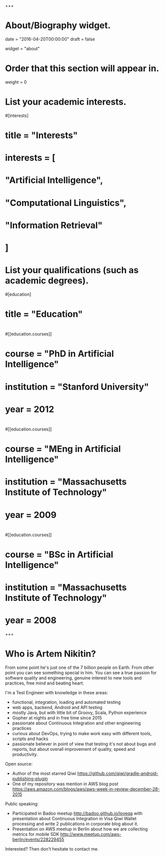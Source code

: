 +++
# About/Biography widget.

date = "2016-04-20T00:00:00"
draft = false

widget = "about"

# Order that this section will appear in.
weight = 0

# List your academic interests.
#[interests]
#  title = "Interests"
#  interests = [
#    "Artificial Intelligence",
#    "Computational Linguistics",
#    "Information Retrieval"
#  ]

# List your qualifications (such as academic degrees).
#[education]
#  title = "Education"
#
#[[education.courses]]
#  course = "PhD in Artificial Intelligence"
#  institution = "Stanford University"
#  year = 2012
#
#[[education.courses]]
#  course = "MEng in Artificial Intelligence"
#  institution = "Massachusetts Institute of Technology"
#  year = 2009
#
#[[education.courses]]
#  course = "BSc in Artificial Intelligence"
#  institution = "Massachusetts Institute of Technology"
#  year = 2008
 
+++

# Who is Artem Nikitin?    

From some point he's just one of the 7 billion people on Earth.  From other point you can see something special in him. You can see a true passion for software quality and engineering, genuine interest to new tools and practices, free mind and beating heart.        
      
I'm a Test Engineer with knowledge in these areas:    
- functional, integration, loading and automated testing      
- web apps, backend, Android and API testing     
- mostly Java, but with little bit of Groovy, Scala, Python experience     
- Gopher at nights and in free time since 2015        
- passionate about Continuous Integration and other engineering practices      
- curious about DevOps, trying to make work easy with different tools, scripts and hacks     
- passionate believer in point of view that testing it's not about bugs and reports, but about overall improvement of quality, speed and productivity.     

Open source:    
- Author of the most starred Qiwi https://github.com/qiwi/gradle-android-publishing-plugin     
- One of my repository was mention in AWS blog post https://aws.amazon.com/blogs/aws/aws-week-in-review-december-28-2015     

Public speaking:     
- Participated in Badoo meetup http://badoo.github.io/loveqa with presentation about Continuous Integration in Visa Qiwi Wallet processing and write 2 publications in corporate blog about it.     
- Presentation on AWS meetup in Berlin about how we are collecting metrics for mobile SDK http://www.meetup.com/aws-berlin/events/228229455    

Interested? Then don't hesitate to contact me.